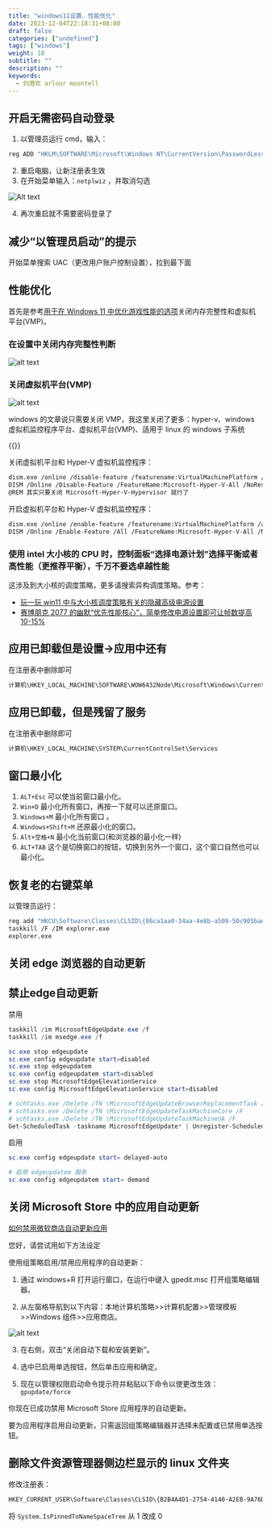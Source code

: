 ```yaml
---
title: "windows11设置、性能优化"
date: 2023-12-04T22:18:31+08:00
draft: false
categories: ["undefined"]
tags: ["windows"]
weight: 10
subtitle: ""
description: ""
keywords:
  - 刘港欢 arloor moontell
---
```


## 开启无需密码自动登录

1. 以管理员运行 cmd，输入：

```bash
reg ADD "HKLM\SOFTWARE\Microsoft\Windows NT\CurrentVersion\PasswordLess\Device" /v DevicePasswordLessBuildVersion /t REG_DWORD /d 0 /f
```

2. 重启电脑，让新注册表生效
3. 在开始菜单输入：`netplwiz` ，并取消勾选

![Alt text](/img/cancel-password-login-for-windows11.png)

4. 再次重启就不需要密码登录了

## 减少“以管理员启动”的提示

开始菜单搜索 UAC（更改用户账户控制设置），拉到最下面

## 性能优化

首先是参考[用于在 Windows 11 中优化游戏性能的选项](https://prod.support.services.microsoft.com/zh-cn/windows/%E7%94%A8%E4%BA%8E%E5%9C%A8-windows-11-%E4%B8%AD%E4%BC%98%E5%8C%96%E6%B8%B8%E6%88%8F%E6%80%A7%E8%83%BD%E7%9A%84%E9%80%89%E9%A1%B9-a255f612-2949-4373-a566-ff6f3f474613)关闭内存完整性和虚拟机平台(VMP)。

### 在设置中关闭内存完整性判断

![alt text](/img/window11-mem-wanzhengxing-protection.png)

### 关闭虚拟机平台(VMP)

![alt text](/img/window11-software-and-gongneng.png)

windows 的文章说只需要关闭 VMP，我这里关闭了更多：hyper-v、windows 虚拟机监控程序平台、虚拟机平台(VMP)、适用于 linux 的 windows 子系统

{{<imgx src="/img/windows-feature-disable-virt.png" width="400px">}}

关闭虚拟机平台和 Hyper-V 虚拟机监控程序：

```bash
dism.exe /online /disable-feature /featurename:VirtualMachinePlatform /norestart
DISM /Online /Disable-Feature /FeatureName:Microsoft-Hyper-V-All /NoRestart
@REM 其实只要关闭 Microsoft-Hyper-V-Hypervisor 就行了
```

开启虚拟机平台和 Hyper-V 虚拟机监控程序：

```bash
dism.exe /online /enable-feature /featurename:VirtualMachinePlatform /all /norestart
DISM /Online /Enable-Feature /All /FeatureName:Microsoft-Hyper-V-All /NoRestart
```

### 使用 intel 大小核的 CPU 时，控制面板“选择电源计划”选择平衡或者高性能（更推荐平衡），千万不要选卓越性能

这涉及到大小核的调度策略，更多请搜索异构调度策略。参考：

- [玩一玩 win11 中与大小核调度策略有关的隐藏高级电源设置](https://nga.178.com/read.php?tid=35222326)
- [赛博朋克 2077 的幽默“优先性能核心”，简单修改电源设置即可让帧数提高 10-15%](https://nga.178.com/read.php?tid=39471892)

## 应用已卸载但是设置->应用中还有

在注册表中删除即可

```go
计算机\HKEY_LOCAL_MACHINE\SOFTWARE\WOW6432Node\Microsoft\Windows\CurrentVersion\Uninstall
```

## 应用已卸载，但是残留了服务

在注册表中删除即可

```bash
计算机\HKEY_LOCAL_MACHINE\SYSTEM\CurrentControlSet\Services
```

## 窗口最小化

1. `ALT+Esc` 可以使当前窗口最小化。
2. `Win+D` 最小化所有窗口，再按一下就可以还原窗口。
3. `Windows+M` 最小化所有窗口 。
4. `Windows+Shift+M` 还原最小化的窗口。
5. `Alt+空格+N` 最小化当前窗口(和浏览器的最小化一样)
6. `ALT+TAB` 这个是切换窗口的按钮，切换到另外一个窗口，这个窗口自然也可以最小化。

## 恢复老的右键菜单

以管理员运行：

```bash
reg add "HKCU\Software\Classes\CLSID\{86ca1aa0-34aa-4e8b-a509-50c905bae2a2}\InprocServer32" /f
taskkill /F /IM explorer.exe
explorer.exe
```

## 关闭 edge 浏览器的自动更新



## 禁止edge自动更新

禁用

```powershell
taskkill /im MicrosoftEdgeUpdate.exe /f
taskkill /im msedge.exe /f

sc.exe stop edgeupdate
sc.exe config edgeupdate start=disabled
sc.exe stop edgeupdatem
sc.exe config edgeupdatem start=disabled
sc.exe stop MicrosoftEdgeElevationService
sc.exe config MicrosoftEdgeElevationService start=disabled

# schtasks.exe /Delete /TN \MicrosoftEdgeUpdateBrowserReplacementTask /F
# schtasks.exe /Delete /TN \MicrosoftEdgeUpdateTaskMachineCore /F
# schtasks.exe /Delete /TN \MicrosoftEdgeUpdateTaskMachineUA /F
Get-ScheduledTask -taskname MicrosoftEdgeUpdate* | Unregister-ScheduledTask -Confirm: $false
```

启用

```powershell
sc.exe config edgeupdate start= delayed-auto

# 启用 edgeupdatem 服务
sc.exe config edgeupdatem start= demand
```

## 关闭 Microsoft Store 中的应用自动更新

[如何禁用微软商店自动更新应用](https://answers.microsoft.com/zh-hans/windows/forum/all/%E5%A6%82%E4%BD%95%E7%A6%81%E7%94%A8%E5%BE%AE/1fc27709-3665-47f0-bfca-5b0212e22372)

您好，请尝试用如下方法设定

使用组策略启用/禁用应用程序的自动更新：

1. 通过 windows+R 打开运行窗口，在运行中键入 gpedit.msc 打开组策略编辑器。

2. 从左窗格导航到以下内容：本地计算机策略>>计算机配置>>管理模板>>Windows 组件>>应用商店。

![alt text](/img/services-disable-microsoft-store-update.png)

3. 在右侧，双击“关闭自动下载和安装更新”。

4. 选中已启用单选按钮，然后单击应用和确定。

5. 现在以管理权限启动命令提示符并粘贴以下命令以使更改生效：`gpupdate/force`

你现在已成功禁用 Microsoft Store 应用程序的自动更新。

要为应用程序启用自动更新，只需返回组策略编辑器并选择未配置或已禁用单选按钮。

## 删除文件资源管理器侧边栏显示的 linux 文件夹

修改注册表：

```bash
HKEY_CURRENT_USER\Software\Classes\CLSID\{B2B4A4D1-2754-4140-A2EB-9A76D9D7CDC6}
```

将 `System.IsPinnedToNameSpaceTree` 从 1 改成 0
